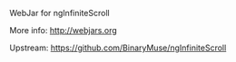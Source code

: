 WebJar for ngInfiniteScroll

More info: http://webjars.org

Upstream: https://github.com/BinaryMuse/ngInfiniteScroll
